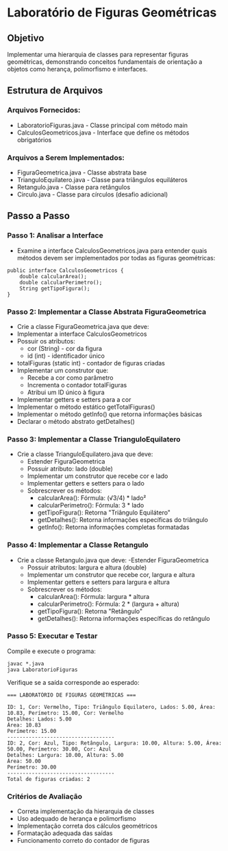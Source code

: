 # Laboratório de Figuras Geométricas
## Objetivo
Implementar uma hierarquia de classes para representar figuras geométricas, demonstrando conceitos fundamentais de orientação a objetos como herança, polimorfismo e interfaces.

## Estrutura de Arquivos
### Arquivos Fornecidos:
- LaboratorioFiguras.java - Classe principal com método main
- CalculosGeometricos.java - Interface que define os métodos obrigatórios

### Arquivos a Serem Implementados:
- FiguraGeometrica.java - Classe abstrata base
- TrianguloEquilatero.java - Classe para triângulos equiláteros
- Retangulo.java - Classe para retângulos
- Circulo.java - Classe para círculos (desafio adicional)

## Passo a Passo
### Passo 1: Analisar a Interface
- Examine a interface CalculosGeometricos.java para entender quais métodos devem ser implementados por todas as figuras geométricas:

```
public interface CalculosGeometricos {
    double calcularArea();
    double calcularPerimetro();
    String getTipoFigura();
}
```

### Passo 2: Implementar a Classe Abstrata FiguraGeometrica
- Crie a classe FiguraGeometrica.java que deve:
- Implementar a interface CalculosGeometricos
- Possuir os atributos:
  - cor (String) - cor da figura
  - id (int) - identificador único
- totalFiguras (static int) - contador de figuras criadas
- Implementar um construtor que:
  - Recebe a cor como parâmetro
  - Incrementa o contador totalFiguras
  - Atribui um ID único à figura
- Implementar getters e setters para a cor
- Implementar o método estático getTotalFiguras()
- Implementar o método getInfo() que retorna informações básicas
- Declarar o método abstrato getDetalhes()

### Passo 3: Implementar a Classe TrianguloEquilatero
- Crie a classe TrianguloEquilatero.java que deve:
  - Estender FiguraGeometrica
  - Possuir atributo: lado (double)
  - Implementar um construtor que recebe cor e lado
  - Implementar getters e setters para o lado
  - Sobrescrever os métodos:
    - calcularArea(): Fórmula: (√3/4) * lado²
    - calcularPerimetro(): Fórmula: 3 * lado
    - getTipoFigura(): Retorna "Triângulo Equilátero"
    - getDetalhes(): Retorna informações específicas do triângulo
    - getInfo(): Retorna informações completas formatadas

### Passo 4: Implementar a Classe Retangulo
- Crie a classe Retangulo.java que deve:
  -Estender FiguraGeometrica
  - Possuir atributos: largura e altura (double)
  - Implementar um construtor que recebe cor, largura e altura
  - Implementar getters e setters para largura e altura
  - Sobrescrever os métodos:
    - calcularArea(): Fórmula: largura * altura
    - calcularPerimetro(): Fórmula: 2 * (largura + altura)
    - getTipoFigura(): Retorna "Retângulo"
    - getDetalhes(): Retorna informações específicas do retângulo

### Passo 5: Executar e Testar
Compile e execute o programa:
```
javac *.java
java LaboratorioFiguras
```
Verifique se a saída corresponde ao esperado:

```
=== LABORATÓRIO DE FIGURAS GEOMÉTRICAS ===

ID: 1, Cor: Vermelho, Tipo: Triângulo Equilatero, Lados: 5.00, Área: 10.83, Perímetro: 15.00, Cor: Vermelho
Detalhes: Lados: 5.00
Área: 10.83
Perímetro: 15.00
-----------------------------------
ID: 2, Cor: Azul, Tipo: Retângulo, Largura: 10.00, Altura: 5.00, Área: 50.00, Perímetro: 30.00, Cor: Azul
Detalhes: Largura: 10.00, Altura: 5.00
Área: 50.00
Perímetro: 30.00
-----------------------------------
Total de figuras criadas: 2
```
### Critérios de Avaliação
- Correta implementação da hierarquia de classes
- Uso adequado de herança e polimorfismo
- Implementação correta dos cálculos geométricos
- Formatação adequada das saídas
- Funcionamento correto do contador de figuras


